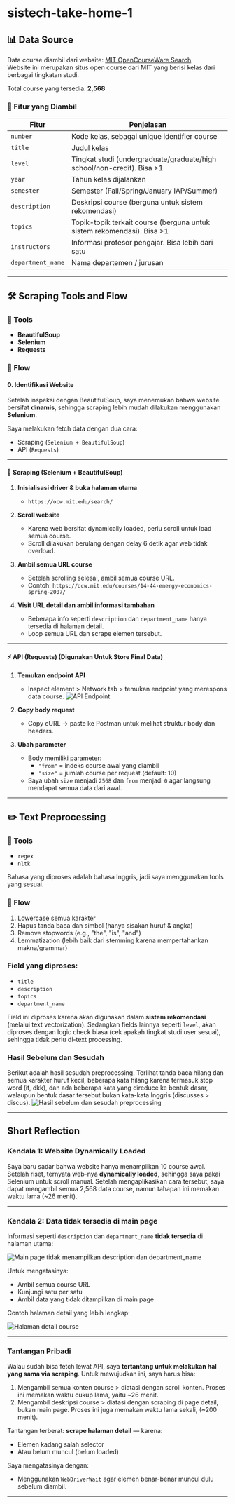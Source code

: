 # sistech-take-home-1

## 📊 Data Source

Data course diambil dari website: [MIT OpenCourseWare Search](https://ocw.mit.edu/search/).  
Website ini merupakan situs open course dari MIT yang berisi kelas dari berbagai tingkatan studi.

Total course yang tersedia: **2,568**

### 📌 Fitur yang Diambil

| Fitur           | Penjelasan                                                                 |
|-----------------|------------------------------------------------------------------------------|
| `number`        | Kode kelas, sebagai unique identifier course                                |
| `title`         | Judul kelas                                                                 |
| `level`         | Tingkat studi (undergraduate/graduate/high school/non-credit). Bisa >1     |
| `year`          | Tahun kelas dijalankan                                                      |
| `semester`      | Semester (Fall/Spring/January IAP/Summer)                                   |
| `description`   | Deskripsi course (berguna untuk sistem rekomendasi)                         |
| `topics`        | Topik-topik terkait course (berguna untuk sistem rekomendasi). Bisa >1     |
| `instructors`   | Informasi profesor pengajar. Bisa lebih dari satu                           |
| `department_name` | Nama departemen / jurusan                                                 |

---

## 🛠 Scraping Tools and Flow

### 🔧 Tools
- **BeautifulSoup**
- **Selenium**
- **Requests**

### 🔁 Flow

#### 0. Identifikasi Website
Setelah inspeksi dengan BeautifulSoup, saya menemukan bahwa website bersifat **dinamis**, sehingga scraping lebih mudah dilakukan menggunakan **Selenium**.

Saya melakukan fetch data dengan dua cara:
- Scraping (`Selenium + BeautifulSoup`)
- API (`Requests`)

---

#### 🐍 Scraping (Selenium + BeautifulSoup)

1. **Inisialisasi driver & buka halaman utama**
   - `https://ocw.mit.edu/search/`

2. **Scroll website**
   - Karena web bersifat dynamically loaded, perlu scroll untuk load semua course.
   - Scroll dilakukan berulang dengan delay 6 detik agar web tidak overload.

3. **Ambil semua URL course**
   - Setelah scrolling selesai, ambil semua course URL.
   - Contoh: `https://ocw.mit.edu/courses/14-44-energy-economics-spring-2007/`

4. **Visit URL detail dan ambil informasi tambahan**
   - Beberapa info seperti `description` dan `department_name` hanya tersedia di halaman detail.
   - Loop semua URL dan scrape elemen tersebut.

---

#### ⚡ API (Requests) (Digunakan Untuk Store Final Data)

1. **Temukan endpoint API**
   - Inspect element > Network tab > temukan endpoint yang merespons data course.
![API Endpoint](image-3.png)

2. **Copy body request**
   - Copy cURL → paste ke Postman untuk melihat struktur body dan headers.

3. **Ubah parameter**
   - Body memiliki parameter:
     - `"from"` = indeks course awal yang diambil
     - `"size"` = jumlah course per request (default: 10)
   - Saya ubah `size` menjadi `2568` dan `from` menjadi `0` agar langsung mendapat semua data dari awal.

---

## ✏️ Text Preprocessing

### 🔧 Tools
- `regex`
- `nltk`

Bahasa yang diproses adalah bahasa Inggris, jadi saya menggunakan tools yang sesuai.

### 🔄 Flow

1. Lowercase semua karakter
2. Hapus tanda baca dan simbol (hanya sisakan huruf & angka)
3. Remove stopwords (e.g., "the", "is", "and")
4. Lemmatization (lebih baik dari stemming karena mempertahankan makna/grammar)

### Field yang diproses:
- `title`
- `description`
- `topics`
- `department_name`

Field ini diproses karena akan digunakan dalam **sistem rekomendasi** (melalui text vectorization). Sedangkan fields lainnya seperti `level`, akan diproses dengan logic check biasa (cek apakah tingkat studi user sesuai), sehingga tidak perlu di-text processing.

### Hasil Sebelum dan Sesudah
Berikut adalah hasil sesudah preprocessing. Terlihat tanda baca hilang dan semua karakter huruf kecil, beberapa kata hilang karena termasuk stop word (it, dkk), dan ada beberapa kata yang direduce ke bentuk dasar, walaupun bentuk dasar tersebut bukan kata-kata Inggris (discusses > discus).
![Hasil sebelum dan sesudah preprocessing](image-2.png)

---

## Short Reflection

### Kendala 1: Website Dynamically Loaded
Saya baru sadar bahwa website hanya menampilkan 10 course awal. Setelah riset, ternyata web-nya **dynamically loaded**, sehingga saya pakai Selenium untuk scroll manual. Setelah mengaplikasikan cara tersebut, saya dapat mengambil semua 2,568 data course, namun tahapan ini memakan waktu lama (~26 menit).

---

### Kendala 2: Data tidak tersedia di main page

Informasi seperti `description` dan `department_name` **tidak tersedia** di halaman utama:

![Main page tidak menampilkan description dan department_name](image.png)

Untuk mengatasinya:
- Ambil semua course URL
- Kunjungi satu per satu
- Ambil data yang tidak ditampilkan di main page

Contoh halaman detail yang lebih lengkap:

![Halaman detail course](image-1.png)

---

### Tantangan Pribadi

Walau sudah bisa fetch lewat API, saya **tertantang untuk melakukan hal yang sama via scraping**.
Untuk mewujudkan ini, saya harus bisa:
1. Mengambil semua konten course > diatasi dengan scroll konten. Proses ini memakan waktu cukup lama, yaitu ~26 menit. 
2. Mengambil deskripsi course > diatasi dengan scraping di page detail, bukan main page. Proses ini juga memakan waktu lama sekali, (~200 menit). 

Tantangan terberat: **scrape halaman detail** — karena:
- Elemen kadang salah selector
- Atau belum muncul (belum loaded)

Saya mengatasinya dengan:
- Menggunakan `WebDriverWait` agar elemen benar-benar muncul dulu sebelum diambil.

---
